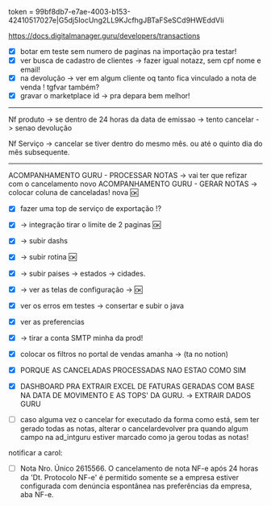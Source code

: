 token = 99bf8db7-e7ae-4003-b153-42410517027e|G5dj5IocUng2LL9KJcfhgJBTaFSeSCd9HWEddVIi


https://docs.digitalmanager.guru/developers/transactions

- [x] botar em teste sem numero de paginas na importação pra testar!
- [x] ver busca de cadastro de clientes → fazer igual notazz, sem cpf nome e email!
- [x] na devolução → ver em algum cliente oq tanto fica vinculado a nota de venda ! tgfvar também?
- [x] gravar o marketplace id → pra depara bem melhor!

---

Nf produto -> se dentro de 24 horas da data de emissao -> tento cancelar
			-> senao devolução

Nf Serviço -> cancelar se tiver dentro do mesmo mês.  ou até o quinto dia do mês subsequente.


---

ACOMPANHAMENTO GURU - PROCESSAR NOTAS → vai ter que refizar com o cancelamento novo
ACOMPANHAMENTO GURU - GERAR NOTAS → colocar coluna de canceladas! nova 🆗


- [x] fazer uma top de serviço de exportação !?

- [x] → integração tirar o limite de 2 paginas 🆗
- [x] → subir dashs
- [x] → subir rotina 🆗
- [x] → subir paises → estados → cidades.
- [x] → ver as telas de configuração →  🆗
- [x] ver os erros em testes → consertar e subir o java
- [x] ver as preferencias
- [x] → tirar a conta SMTP minha da prod!
- [x] colocar os filtros no portal de vendas amanha → (ta no notion)
- [x] PORQUE AS CANCELADAS PROCESSADAS NAO ESTAO COMO SIM
- [x] DASHBOARD PRA EXTRAIR EXCEL DE FATURAS GERADAS COM BASE NA DATA DE MOVIMENTO E AS TOPS' DA GURU. → EXTRAIR DADOS GURU
- [ ] caso alguma vez o cancelar for executado da forma como está, sem ter gerado todas as notas, alterar o cancelardevolver pra quando algum campo na ad_intguru estiver marcado como ja gerou todas as notas!


notificar a carol:
- [ ] Nota Nro. Único 2615566. O cancelamento de nota NF-e após 24 horas da 'Dt. Protocolo NF-e' é permitido somente se a empresa estiver configurada com denúncia espontânea nas preferências da empresa, aba NF-e.
